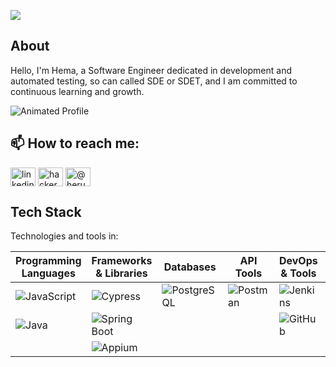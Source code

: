 ![](https://komarev.com/ghpvc/?username=hema-kun)
## About
Hello, I'm Hema, a Software Engineer dedicated in development and automated testing, so can called SDE or SDET, and I am committed to continuous learning and growth.

![Animated Profile](https://media.giphy.com/media/3o7TKxA2mJzVYXfN9W/giphy.gif) <!-- Add a relevant animated GIF -->

## 📫 How to reach me:

<a href="https://linkedin.com/herupurnama14" target="blank"><img align="center" src="https://raw.githubusercontent.com/rahuldkjain/github-profile-readme-generator/master/src/images/icons/Social/linked-in-alt.svg" alt="linkedin-hema" height="30" width="40" /></a>
<a href="https://www.hackerrank.com/" target="blank"><img align="center" src="https://raw.githubusercontent.com/rahuldkjain/github-profile-readme-generator/master/src/images/icons/Social/hackerrank.svg" alt="hackerank-hema" height="30" width="40" /></a>
<a href="https://medium.com/@herupurnama" target="blank"><img align="center" src="https://raw.githubusercontent.com/rahuldkjain/github-profile-readme-generator/master/src/images/icons/Social/medium.svg" alt="@herupurnama" height="30" width="40" /></a>

## Tech Stack
Technologies and tools in:

| Programming Languages                                                                                            | Frameworks & Libraries                                                                                         | Databases        | API Tools                                                                                               | DevOps & Tools                                                                                          | Testing & Management |
|------------------------------------------------------------------------------------------------------------------|----------------------------------------------------------------------------------------------------------------|------------------|---------------------------------------------------------------------------------------------------------|---------------------------------------------------------------------------------------------------------|----------------------|
| ![JavaScript](https://img.shields.io/badge/-JavaScript-F7DF1E?style=flat-square&logo=javascript&logoColor=black) | ![Cypress](https://img.shields.io/badge/-Cypress-17202C?style=flat-square&logo=cypress&logoColor=white)        | ![PostgreSQL](https://img.shields.io/badge/-PostgreSQL-4169E1?style=flat-square&logo=postgresql&logoColor=white) |![Postman](https://img.shields.io/badge/-Postman-FF6C37?style=flat-square&logo=postman&logoColor=white)  | ![Jenkins](https://img.shields.io/badge/-Jenkins-D24939?style=flat-square&logo=jenkins&logoColor=white) | ![Qase.io](https://img.shields.io/badge/-Qase.io-0D6EFD?style=flat-square&logo=qase&logoColor=white)           |
| ![Java](https://img.shields.io/badge/-Java-007396?style=flat-square&logo=java&logoColor=white)                   | ![Spring Boot](https://img.shields.io/badge/-Spring%20Boot-6DB33F?style=flat-square&logo=springboot&logoColor=white) | | | ![GitHub](https://img.shields.io/badge/-GitHub-181717?style=flat-square&logo=github&logoColor=white)    | ![Spreadsheet](https://img.shields.io/badge/-Spreadsheet-009688?style=flat-square&logo=google&logoColor=white) |
| | ![Appium](https://img.shields.io/badge/-Appium-8E4D76?style=flat-square&logo=appium&logoColor=white)           |  |                                                                                                         |                                                                                                         |           |

<!-- ## Experience

| Description                                                                                                                                                                                                                                                                                                                                     | Media & Links |
|-------------------------------------------------------------------------------------------------------------------------------------------------------------------------------------------------------------------------------------------------------------------------------------------------------------------------------------------------|---------------|
| **Senior Software Engineer - Tech Innovators Inc.** <br> *Jan 2020 - Present* <br> - Led the development of a scalable e-commerce platform using Java, Spring Boot, and PostgreSQL. <br> - Implemented automated testing solutions with Cypress and Appium, reducing bugs by 30%. <br> - Spearheaded CI/CD pipeline improvements using Jenkins. | ![Tech Innovators](https://media.giphy.com/media/3o6Zt2bqJ7xq04dWzS/giphy.gif) <br> [View Job Details](https://tech-innovators.example.com) |
| **Software Engineer - Code Solutions Ltd.** <br> *Jan 2018 - Dec 2019* <br> - Key responsibilities and achievements. <br> - Specific projects or tasks.<br>- Major contributions.  | ![Code Solutions](https://media.giphy.com/media/3o6fJjDrqvICz3ZP5O/giphy.gif) <br> [View Job Details](https://code-solutions.example.com) |

## Projects

| Description | Media & Links |
|-------------|---------------|
| **Task Manager App** <br> - A web application designed to help users manage their tasks efficiently. <br> - **Technologies Used:** JavaScript, Spring Boot, PostgreSQL | ![Task Manager](https://media.giphy.com/media/3o6Zt3vDRPvhNsggVK/giphy.gif) <br> [View Project](https://github.com/alexjohnson/task-manager-app) |
| **Mobile Testing Framework** <br> - A framework for mobile app testing, utilizing Appium for automated tests. <br> - **Technologies Used:** Java, Appium, Jenkins | ![Mobile Testing](https://media.giphy.com/media/3o6fJjDrqvICz3ZP5O/giphy.gif) <br> [View Project](https://github.com/alexjohnson/mobile-testing-framework) |

## Organizations
- **Tech Innovators Inc.** - Senior Software Engineer
    - Developed enterprise-level applications and led testing automation efforts.
- **Code Solutions Ltd.** - Software Engineer
    - Worked on web application development and API testing.

## Certifications & Awards
- **Certified Java Developer** - Oracle, 2021
    - **Link:** [View Certification](https://oracle.com/certifications/java)
- **Best Innovation Award** - Tech Innovators Inc., 2022
    - **Link:** [View Award](https://tech-innovators.example.com/awards)

---
--!>
